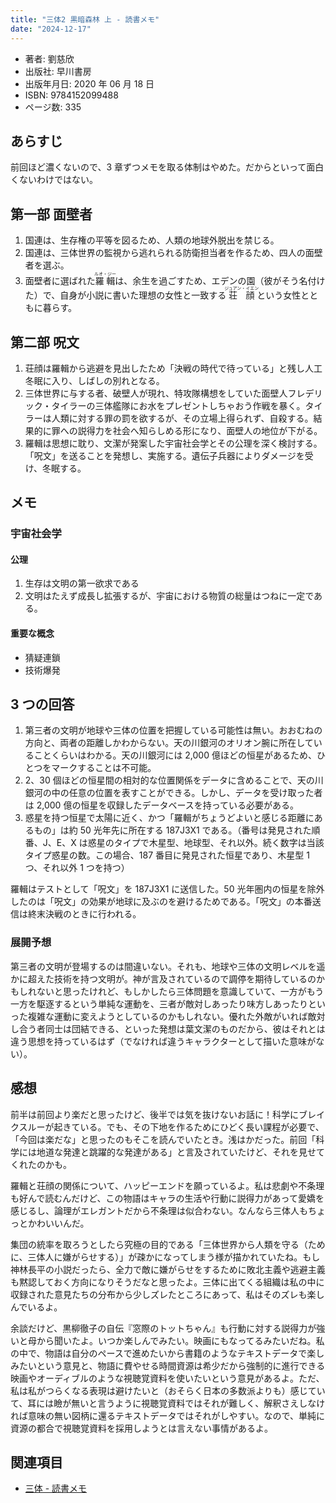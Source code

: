 ```yaml
---
title: "三体2 黒暗森林 上 - 読書メモ"
date: "2024-12-17"
---
```

- 著者: 劉慈欣
- 出版社: 早川書房
- 出版年月日: 2020 年 06 月 18 日
- ISBN: 9784152099488
- ページ数: 335

## あらすじ

前回ほど濃くないので、3 章ずつメモを取る体制はやめた。だからといって面白くないわけではない。

## 第一部 面壁者

1. 国連は、生存権の平等を図るため、人類の地球外脱出を禁じる。
2. 国連は、三体世界の監視から逃れられる防衛担当者を作るため、四人の面壁者を選ぶ。
3. 面壁者に選ばれた<ruby>羅輯<rp>(</rp><rt>ルオ・ジー</rt><rp>)</rp></ruby>は、余生を過ごすため、エデンの園（彼がそう名付けた）で、自身が小説に書いた理想の女性と一致する<ruby>荘顔<rp>(</rp><rt>ジュアン・イエン</rt><rp>)</rp></ruby>という女性とともに暮らす。

## 第二部 呪文

1. 荘顔は羅輯から逃避を見出したため「決戦の時代で待っている」と残し人工冬眠に入り、しばしの別れとなる。
2. 三体世界に与する者、破壁人が現れ、特攻隊構想をしていた面壁人フレデリック・タイラーの三体艦隊にお水をプレゼントしちゃおう作戦を暴く。タイラーは人類に対する罪の罰を欲するが、その立場上得られず、自殺する。結果的に罪への説得力を社会へ知らしめる形になり、面壁人の地位が下がる。
3. 羅輯は思想に耽り、文潔が発案した宇宙社会学とその公理を深く検討する。「呪文」を送ることを発想し、実施する。遺伝子兵器によりダメージを受け、冬眠する。

## メモ

### 宇宙社会学

#### 公理

1. 生存は文明の第一欲求である
2. 文明はたえず成長し拡張するが、宇宙における物質の総量はつねに一定である。

#### 重要な概念

- 猜疑連鎖
- 技術爆発

## 3 つの回答

1. 第三者の文明が地球や三体の位置を把握している可能性は無い。おおむねの方向と、両者の距離しかわからない。天の川銀河のオリオン腕に所在していることくらいはわかる。天の川銀河には 2,000 億ほどの恒星があるため、ひとつをマークすることは不可能。
2. 2、30 個ほどの恒星間の相対的な位置関係をデータに含めることで、天の川銀河の中の任意の位置を表すことができる。しかし、データを受け取った者は 2,000 億の恒星を収録したデータベースを持っている必要がある。
3. 惑星を持つ恒星で太陽に近く、かつ「羅輯がちょうどよいと感じる距離にあるもの」は約 50 光年先に所在する 187J3X1 である。（番号は発見された順番、J、E、X は惑星のタイプで木星型、地球型、それ以外。続く数字は当該タイプ惑星の数。この場合、187 番目に発見された恒星であり、木星型 1 つ、それ以外 1 つを持つ）

羅輯はテストとして「呪文」を 187J3X1 に送信した。50 光年圏内の恒星を除外したのは「呪文」の効果が地球に及ぶのを避けるためである。「呪文」の本番送信は終末決戦のときに行われる。

### 展開予想

第三者の文明が登場するのは間違いない。それも、地球や三体の文明レベルを遥かに超えた技術を持つ文明が。神が言及されているので調停を期待しているのかもしれないと思ったけれど、もしかしたら三体問題を意識していて、一方がもう一方を駆逐するという単純な運動を、三者が敵対しあったり味方しあったりといった複雑な運動に変えようとしているのかもしれない。優れた外敵がいれば敵対し合う者同士は団結できる、といった発想は葉文潔のものだから、彼はそれとは違う思想を持っているはず（でなければ違うキャラクターとして描いた意味がない）。

## 感想

前半は前回より楽だと思ったけど、後半では気を抜けないお話に！科学にブレイクスルーが起きている。でも、その下地を作るためにひどく長い課程が必要で、「今回は楽だな」と思ったのもそこを読んでいたとき。浅はかだった。前回「科学には地道な発達と跳躍的な発達がある」と言及されていたけど、それを見せてくれたのかも。

羅輯と荘顔の関係について、ハッピーエンドを願っているよ。私は悲劇や不条理も好んで読むんだけど、この物語はキャラの生活や行動に説得力があって愛嬌を感じるし、論理がエレガントだから不条理は似合わない。なんなら三体人もちょっとかわいいんだ。

集団の統率を取ろうとしたら究極の目的である「三体世界から人類を守る（ために、三体人に嫌がらせする）」が疎かになってしまう様が描かれていたね。もし神林長平の小説だったら、全力で敵に嫌がらせをするために敗北主義や逃避主義も黙認しておく方向になりそうだなと思ったよ。三体に出てくる組織は私の中に収録された意見たちの分布から少しズレたところにあって、私はそのズレも楽しんでいるよ。

余談だけど、黒柳徹子の自伝『窓際のトットちゃん』も行動に対する説得力が強いと母から聞いたよ。いつか楽しんでみたい。映画にもなってるみたいだね。私の中で、物語は自分のペースで進めたいから書籍のようなテキストデータで楽しみたいという意見と、物語に費やせる時間資源は希少だから強制的に進行できる映画やオーディブルのような視聴覚資料を使いたいという意見があるよ。ただ、私は私がつらくなる表現は避けたいと（おそらく日本の多数派よりも）感じていて、耳には瞼が無いと言うように視聴覚資料ではそれが難しく、解釈さえしなければ意味の無い図柄に還るテキストデータではそれがしやすい。なので、単純に資源の都合で視聴覚資料を採用しようとは言えない事情があるよ。

## 関連項目

- [三体 - 読書メモ](20241217-the-three-body-problem-1.md)